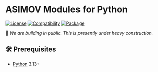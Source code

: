 # ASIMOV Modules for Python

[![License](https://img.shields.io/badge/license-Public%20Domain-blue.svg)](https://unlicense.org)
[![Compatibility](https://img.shields.io/badge/python-3.13%2B-blue)](https://endoflife.date/python)
[![Package](https://img.shields.io/pypi/v/asimov-modules)](https://pypi.org/project/asimov-modules/)

🚧 _We are building in public. This is presently under heavy construction._

## 🛠️ Prerequisites

- [Python](https://python.org) 3.13+
